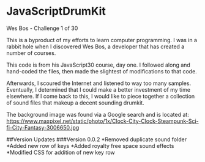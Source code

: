 # JavaScriptDrumKit
Wes Bos - Challenge 1 of 30

This is a byproduct of my efforts to learn computer programming. 
I was in a rabbit hole when I discovered Wes Bos, a developer that 
has created a number of courses. 

This code is from his JavaScript30 course, day one. I followed along 
and hand-coded the files, then made the slightest of modifications to that code.

Afterwards, I scoured the Internet and listened to way too many samples. 
Eventually, I determined that I could make a better investment of my time 
elsewhere. If I come back to this, I would like to piece together a collection 
of sound files that makeup a decent sounding drumkit. 

The background image was found via a Google search and is located at: 
https://www.maxpixel.net/static/photo/1x/Clock-City-Clock-Steampunk-Sci-fi-City-Fantasy-3006650.jpg

##Version Updates
###Version 0.0.2
*Removed duplicate sound folder
*Added new row of keys
*Added royalty free space sound effects
*Modified CSS for addition of new key row


